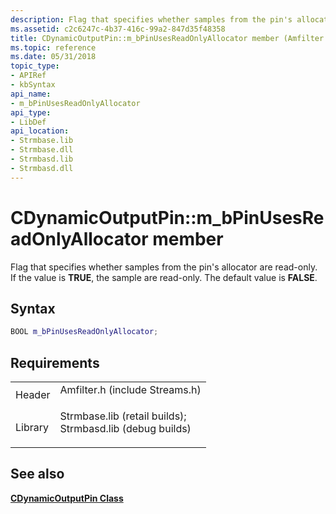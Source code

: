 ```yaml
---
description: Flag that specifies whether samples from the pin's allocator are read-only. If the value is TRUE, the sample are read-only. The default value is FALSE.
ms.assetid: c2c6247c-4b37-416c-99a2-847d35f48358
title: CDynamicOutputPin::m_bPinUsesReadOnlyAllocator member (Amfilter.h)
ms.topic: reference
ms.date: 05/31/2018
topic_type: 
- APIRef
- kbSyntax
api_name: 
- m_bPinUsesReadOnlyAllocator
api_type: 
- LibDef
api_location: 
- Strmbase.lib
- Strmbase.dll
- Strmbasd.lib
- Strmbasd.dll
---
```


# CDynamicOutputPin::m\_bPinUsesReadOnlyAllocator member

Flag that specifies whether samples from the pin's allocator are read-only. If the value is **TRUE**, the sample are read-only. The default value is **FALSE**.

## Syntax


```C++
BOOL m_bPinUsesReadOnlyAllocator;
```



## Requirements



|                    |                                                                                                                                                                                            |
|--------------------|--------------------------------------------------------------------------------------------------------------------------------------------------------------------------------------------|
| Header<br/>  | <dl> <dt>Amfilter.h (include Streams.h)</dt> </dl>                                                                                  |
| Library<br/> | <dl> <dt>Strmbase.lib (retail builds); </dt> <dt>Strmbasd.lib (debug builds)</dt> </dl> |



## See also

<dl> <dt>

[**CDynamicOutputPin Class**](cdynamicoutputpin.md)
</dt> </dl>

 

 




